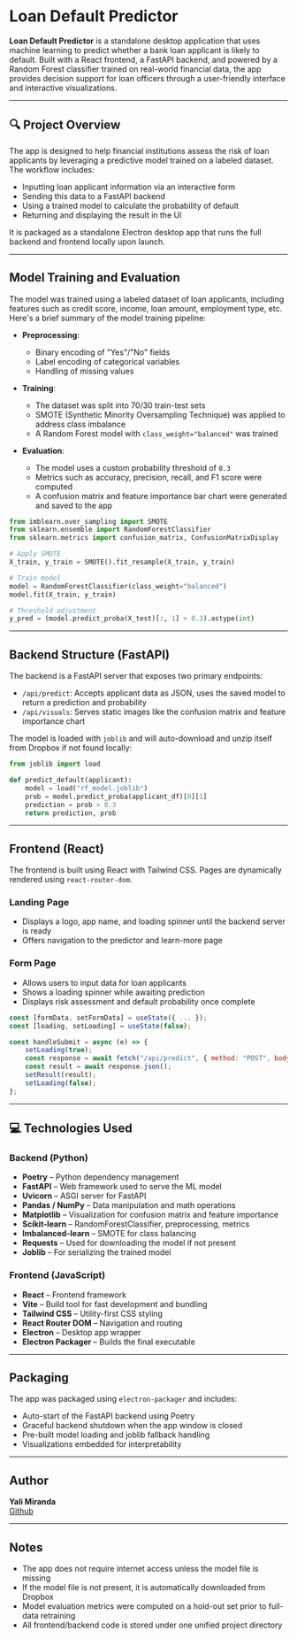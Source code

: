 
# Loan Default Predictor

**Loan Default Predictor** is a standalone desktop application that uses machine learning to predict whether a bank loan applicant is likely to default. Built with a React frontend, a FastAPI backend, and powered by a Random Forest classifier trained on real-world financial data, the app provides decision support for loan officers through a user-friendly interface and interactive visualizations.

---

## 🔍 Project Overview

The app is designed to help financial institutions assess the risk of loan applicants by leveraging a predictive model trained on a labeled dataset. The workflow includes:

- Inputting loan applicant information via an interactive form
- Sending this data to a FastAPI backend
- Using a trained model to calculate the probability of default
- Returning and displaying the result in the UI

It is packaged as a standalone Electron desktop app that runs the full backend and frontend locally upon launch.

---

## Model Training and Evaluation

The model was trained using a labeled dataset of loan applicants, including features such as credit score, income, loan amount, employment type, etc. Here's a brief summary of the model training pipeline:

- **Preprocessing**:
  - Binary encoding of "Yes"/"No" fields
  - Label encoding of categorical variables
  - Handling of missing values

- **Training**:
  - The dataset was split into 70/30 train-test sets
  - SMOTE (Synthetic Minority Oversampling Technique) was applied to address class imbalance
  - A Random Forest model with `class_weight="balanced"` was trained

- **Evaluation**:
  - The model uses a custom probability threshold of `0.3`
  - Metrics such as accuracy, precision, recall, and F1 score were computed
  - A confusion matrix and feature importance bar chart were generated and saved to the app

```python
from imblearn.over_sampling import SMOTE
from sklearn.ensemble import RandomForestClassifier
from sklearn.metrics import confusion_matrix, ConfusionMatrixDisplay

# Apply SMOTE
X_train, y_train = SMOTE().fit_resample(X_train, y_train)

# Train model
model = RandomForestClassifier(class_weight="balanced")
model.fit(X_train, y_train)

# Threshold adjustment
y_pred = (model.predict_proba(X_test)[:, 1] > 0.3).astype(int)
```

---

## Backend Structure (FastAPI)

The backend is a FastAPI server that exposes two primary endpoints:

- `/api/predict`: Accepts applicant data as JSON, uses the saved model to return a prediction and probability
- `/api/visuals`: Serves static images like the confusion matrix and feature importance chart

The model is loaded with `joblib` and will auto-download and unzip itself from Dropbox if not found locally:

```python
from joblib import load

def predict_default(applicant):
    model = load("rf_model.joblib")
    prob = model.predict_proba(applicant_df)[0][1]
    prediction = prob > 0.3
    return prediction, prob
```

---

## Frontend (React)

The frontend is built using React with Tailwind CSS. Pages are dynamically rendered using `react-router-dom`.

### Landing Page
- Displays a logo, app name, and loading spinner until the backend server is ready
- Offers navigation to the predictor and learn-more page

### Form Page
- Allows users to input data for loan applicants
- Shows a loading spinner while awaiting prediction
- Displays risk assessment and default probability once complete

```jsx
const [formData, setFormData] = useState({ ... });
const [loading, setLoading] = useState(false);

const handleSubmit = async (e) => {
    setLoading(true);
    const response = await fetch("/api/predict", { method: "POST", body: JSON.stringify(formData) });
    const result = await response.json();
    setResult(result);
    setLoading(false);
};
```

---

## 💻 Technologies Used

### Backend (Python)

- **Poetry** – Python dependency management
- **FastAPI** – Web framework used to serve the ML model
- **Uvicorn** – ASGI server for FastAPI
- **Pandas / NumPy** – Data manipulation and math operations
- **Matplotlib** – Visualization for confusion matrix and feature importance
- **Scikit-learn** – RandomForestClassifier, preprocessing, metrics
- **Imbalanced-learn** – SMOTE for class balancing
- **Requests** – Used for downloading the model if not present
- **Joblib** – For serializing the trained model

### Frontend (JavaScript)

- **React** – Frontend framework
- **Vite** – Build tool for fast development and bundling
- **Tailwind CSS** – Utility-first CSS styling
- **React Router DOM** – Navigation and routing
- **Electron** – Desktop app wrapper
- **Electron Packager** – Builds the final executable

---

## Packaging

The app was packaged using `electron-packager` and includes:

- Auto-start of the FastAPI backend using Poetry
- Graceful backend shutdown when the app window is closed
- Pre-built model loading and joblib fallback handling
- Visualizations embedded for interpretability

---

## Author

**Yali Miranda**  
[Github](https://github.com/yjmiranda)

---

## Notes

- The app does not require internet access unless the model file is missing
- If the model file is not present, it is automatically downloaded from Dropbox
- Model evaluation metrics were computed on a hold-out set prior to full-data retraining
- All frontend/backend code is stored under one unified project directory
